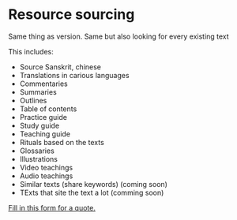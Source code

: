 
# Resource sourcing



Same thing as version. Same but also looking for every existing text

This includes:
- Source Sanskrit, chinese
- Translations in carious languages
- Commentaries
- Summaries 
- Outlines
- Table of contents
- Practice guide
- Study guide
- Teaching guide 
- Rituals based on the texts
- Glossaries
- Illustrations
- Video teachings
- Audio teachings
- Similar texts (share keywords) (coming soon)
- TExts that site the text a lot (comming soon)

[Fill in this form for a quote.](https://pecha.jobs/)
